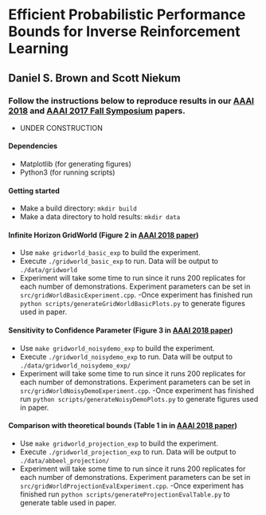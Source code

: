 # Efficient Probabilistic Performance Bounds for Inverse Reinforcement Learning
## Daniel S. Brown and Scott Niekum
### Follow the instructions below to reproduce results in our <a href="https://arxiv.org/abs/1707.00724">AAAI 2018</a> and <a href="https://www.cs.utexas.edu/~dsbrown/pubs/Brown_AAAIFS17.pdf">AAAI 2017 Fall Symposium</a> papers.

  - UNDER CONSTRUCTION
  
  #### Dependencies
  - Matplotlib (for generating figures)
  - Python3 (for running scripts)
  
  #### Getting started
  - Make a build directory: `mkdir build`
  - Make a data directory to hold results: `mkdir data`
  
  #### Infinite Horizon GridWorld (Figure 2 in <a href="https://arxiv.org/abs/1707.00724">AAAI 2018 paper</a>)
  - Use `make gridworld_basic_exp` to build the experiment.
  - Execute `./gridworld_basic_exp` to run. Data will be output to `./data/gridworld`
  - Experiment will take some time to run since it runs 200 replicates for each number of demonstrations. Experiment parameters can be set in `src/gridWorldBasicExperiment.cpp`. 
  -Once experiment has finished run `python scripts/generateGridWorldBasicPlots.py` to generate figures used in paper.
  
  
  
  #### Sensitivity to Confidence Parameter (Figure 3 in <a href="https://arxiv.org/abs/1707.00724">AAAI 2018 paper</a>)
  - Use `make gridworld_noisydemo_exp` to build the experiment.
  - Execute `./gridworld_noisydemo_exp` to run. Data will be output to `./data/gridworld_noisydemo_exp/`
  - Experiment will take some time to run since it runs 200 replicates for each number of demonstrations. Experiment parameters can be set in `src/gridWorldNoisyDemoExperiment.cpp`. 
  -Once experiment has finished run `python scripts/generateNoisyDemoPlots.py` to generate figures used in paper.
  
  
  #### Comparison with theoretical bounds (Table 1 in in <a href="https://arxiv.org/abs/1707.00724">AAAI 2018 paper</a>)
  - Use `make gridworld_projection_exp` to build the experiment.
  - Execute `./gridworld_projection_exp` to run. Data will be output to `./data/abbeel_projection/`
  - Experiment will take some time to run since it runs 200 replicates for each number of demonstrations. Experiment parameters can be set in `src/gridWorldProjectionEvalExperiment.cpp`. 
  -Once experiment has finished run `python scripts/generateProjectionEvalTable.py` to generate table used in paper.
  

